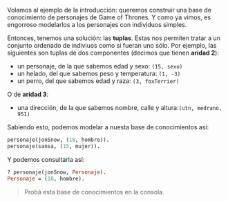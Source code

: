 Volamos al ejemplo de la introducción: queremos construir una base de conocimiento de personajes de Game of Thrones. Y como ya vimos, es engorroso modelarlos a los personajes con individuos simples.

Entonces, tenemos una solución: las **tuplas**. Estas nos permiten tratar a un conjunto ordenado de indiviuos como si fueran uno sólo. Por ejemplo, las siguientes son tuplas de dos componentes (decimos que tienen **aridad 2**):

  * un personaje, de la que sabemos edad y sexo: `(15, sexo)`
  * un helado, del que sabemos peso y temperatura: `(1, -3)`
  * un perro, del que sabemos edad y raza: `(3, foxTerrier)`

O de **aridad 3**:

  * una dirección, de la que sabemos nombre, calle y altura:`(utn, medrano, 951)`

Sabiendo esto, podemos modelar a nuesta base de conocimientos así:

```prolog
personaje(jonSnow, (18, hombre)).
personaje(sansa, (15, mujer)).
```

Y podemos consultarla así:

```prolog
? personaje(jonSnow, Personaje).
Personaje = (18, hombre).
```

> Probá esta base de conocimientos en la consola. 